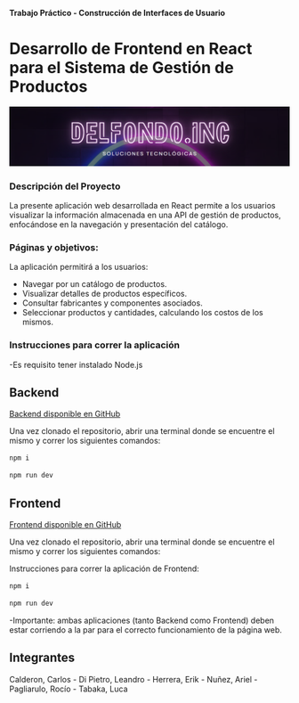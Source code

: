 **Trabajo Práctico - Construcción de Interfaces de Usuario**
# Desarrollo de Frontend en React para el Sistema de Gestión de Productos

![banner](banner2.png)

### Descripción del Proyecto

La presente aplicación web desarrollada en React permite a los usuarios visualizar la información almacenada en una API de gestión de
productos, enfocándose en la navegación y presentación del catálogo.

### Páginas y objetivos:

La aplicación permitirá a los usuarios:

- Navegar por un catálogo de productos.
- Visualizar detalles de productos específicos.
- Consultar fabricantes y componentes asociados.
- Seleccionar productos y cantidades, calculando los costos de los mismos. 


### Instrucciones para correr la aplicación 
-Es requisito tener instalado Node.js

## Backend

[Backend disponible en GitHub](https://github.com/Trabajos-delfondo-inc/CIU-BACKEND-2024-delFondo.Inc.git)

Una vez clonado el repositorio, abrir una terminal donde se encuentre el mismo y correr los siguientes comandos:

```bash
npm i
```
```bash
npm run dev
```

## Frontend

[Frontend disponible en GitHub](https://github.com/Trabajos-delfondo-inc/CIU-REACT-2024-delFondo.Inc)

Una vez clonado el repositorio, abrir una terminal donde se encuentre el mismo y correr los siguientes comandos:

Instrucciones para correr la aplicación de Frontend:
```bash
npm i
```
```bash
npm run dev
```

-Importante: ambas aplicaciones (tanto Backend como Frontend) deben estar corriendo a la par para el correcto funcionamiento de la página web. 


## Integrantes

Calderon, Carlos - Di Pietro, Leandro - Herrera, Erik - Nuñez, Ariel - Pagliarulo, Rocío - Tabaka, Luca
